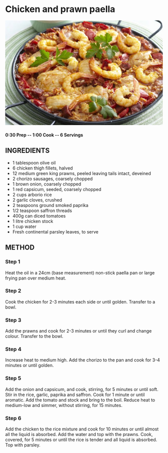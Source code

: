 # Chicken and prawn paella
![](https://raw.githubusercontent.com/fuzzwah/recipes/master/pics/Chicken_and_prawn_paella.jpg)
#### 0:30 Prep -- 1:00 Cook -- 6 Servings
## INGREDIENTS
* 1 tablespoon olive oil
* 6 chicken thigh fillets, halved
* 12 medium green king prawns, peeled leaving tails intact, deveined
* 2 chorizo sausages, coarsely chopped
* 1 brown onion, coarsely chopped
* 1 red capsicum, seeded, coarsely chopped
* 2 cups arborio rice
* 2 garlic cloves, crushed
* 2 teaspoons ground smoked paprika
* 1/2 teaspoon saffron threads
* 400g can diced tomatoes
* 1 litre chicken stock
* 1 cup water
* Fresh continental parsley leaves, to serve
## METHOD
### Step 1
Heat the oil in a 24cm (base measurement) non-stick paella pan or large frying pan over medium heat.
### Step 2
Cook the chicken for 2-3 minutes each side or until golden. Transfer to a bowl.
### Step 3
Add the prawns and cook for 2-3 minutes or until they curl and change colour. Transfer to the bowl.
### Step 4
Increase heat to medium high. Add the chorizo to the pan and cook for 3-4 minutes or until golden.
### Step 5
Add the onion and capsicum, and cook, stirring, for 5 minutes or until soft. Stir in the rice, garlic, paprika and saffron. Cook for 1 minute or until aromatic. Add the tomato and stock and bring to the boil. Reduce heat to medium-low and simmer, without stirring, for 15 minutes.
### Step 6
Add the chicken to the rice mixture and cook for 10 minutes or until almost all the liquid is absorbed. Add the water and top with the prawns. Cook, covered, for 5 minutes or until the rice is tender and all liquid is absorbed. Top with parsley.